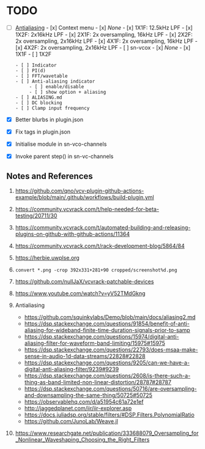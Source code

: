 # TODO

- [ ] [Antialiasing](https://github.com/transcriptaze/sn-vcv/issues/3)
      - [x] Context menu
      - [x] _None_
      - [x] 1X1F: 12.5kHz LPF
      - [x] 1X2F: 2x16kHz LPF
      - [x] 2X1F: 2x oversampling, 16kHz LPF
      - [x] 2X2F: 2x oversampling, 2x16kHz LPF
      - [x] 4X1F: 2x oversampling, 16kHz LPF
      - [x] 4X2F: 2x oversampling, 2x16kHz LPF
      - [ ] sn-vcox
            - [x] _None_
            - [x] 1X1F
            - [ ] 1X2F

      - [ ] Indicator
      - [ ] PI(d)
      - [ ] FFT/wavetable
      - [ ] Anti-aliasing indicator
           - [ ] enable/disable
           - [ ] show option + aliasing
      - [ ] ALIASING.md
      - [ ] DC blocking
      - [ ] Clamp input frequency

- [x] Better blurbs in plugin.json
- [x] Fix tags in plugin.json
- [x] Initialise module in sn-vco-channels
- [x] Invoke parent step() in sn-vc-channels


## Notes and References

1. https://github.com/qno/vcv-plugin-github-actions-example/blob/main/.github/workflows/build-plugin.yml
2. https://community.vcvrack.com/t/help-needed-for-beta-testing/20711/30
3. https://community.vcvrack.com/t/automated-building-and-releasing-plugins-on-github-with-github-actions/11364
4. https://community.vcvrack.com/t/rack-development-blog/5864/84
5. https://herbie.uwplse.org
6. `convert *.png -crop 392x331+281+90 cropped/screenshot%d.png`
7. https://github.com/nullJaX/vcvrack-patchable-devices
8. https://www.youtube.com/watch?v=yV52TMdGkng

9. Antialiasing
      - https://github.com/squinkylabs/Demo/blob/main/docs/aliasing2.md
      - https://dsp.stackexchange.com/questions/91854/benefit-of-anti-aliasing-for-wideband-finite-time-duration-signals-prior-to-samp
      - https://dsp.stackexchange.com/questions/15974/digital-anti-aliasing-filter-for-waveform-band-limiting/15975#15975
      - https://dsp.stackexchange.com/questions/22793/does-msaa-make-sense-in-audio-1d-data-streams/22828#22828
      - https://dsp.stackexchange.com/questions/9205/can-we-have-a-digital-anti-aliasing-filter/9239#9239
      - https://dsp.stackexchange.com/questions/2608/is-there-such-a-thing-as-band-limited-non-linear-distortion/28787#28787
      - https://dsp.stackexchange.com/questions/50716/are-oversampling-and-downsampling-the-same-thing/50725#50725
      - https://observablehq.com/d/a51954c61a72e1ef
      - http://jaggedplanet.com/iir/iir-explorer.asp
      - https://docs.juliadsp.org/stable/filters/#DSP.Filters.PolynomialRatio
      - https://github.com/JunoLab/Weave.jl

10. https://www.researchgate.net/publication/333688079_Oversampling_for_Nonlinear_Waveshaping_Choosing_the_Right_Filters